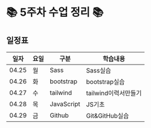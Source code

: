 
# 📚 5주차 수업 정리 📚

## 일정표
|일자|요일|구분|학습내용
|---|---|---|---|
|04.25|월|Sass|Sass실습
|04.26|화|bootstrap|bootstrap실습
|04.27|수|tailwind|tailwind이력서만들기
|04.28|목|JavaScript|JS기초
|04.29|금|Github|Git&GitHub실습
